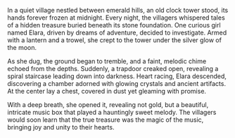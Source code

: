 In a quiet village nestled between emerald hills, an old clock tower stood, its hands forever frozen at midnight. Every night, the villagers whispered tales of a hidden treasure buried beneath its stone foundation. One curious girl named Elara, driven by dreams of adventure, decided to investigate. Armed with a lantern and a trowel, she crept to the tower under the silver glow of the moon.

As she dug, the ground began to tremble, and a faint, melodic chime echoed from the depths. Suddenly, a trapdoor creaked open, revealing a spiral staircase leading down into darkness. Heart racing, Elara descended, discovering a chamber adorned with glowing crystals and ancient artifacts. At the center lay a chest, covered in dust yet gleaming with promise.

With a deep breath, she opened it, revealing not gold, but a beautiful, intricate music box that played a hauntingly sweet melody. The villagers would soon learn that the true treasure was the magic of the music, bringing joy and unity to their hearts.
